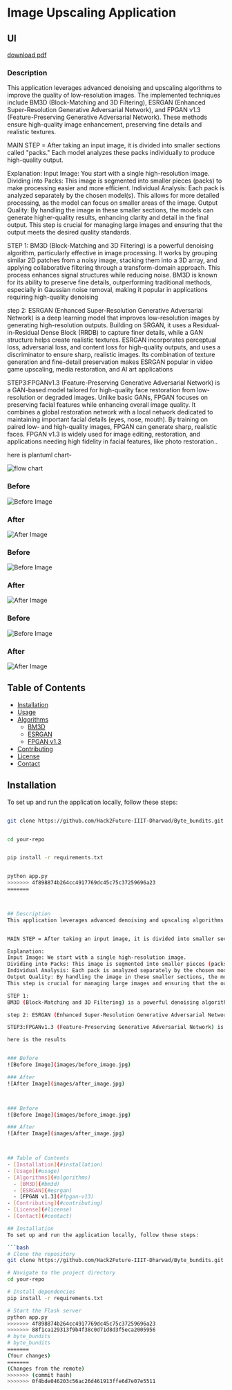 # Image Upscaling Application



## UI

[download pdf](https://drive.google.com/file/d/1HdOQKMx94qECYvw0icVBc3s7Wi8HLmmX/view?usp=sharing)



### Description
This application leverages advanced denoising and upscaling algorithms to improve the quality of low-resolution images. The implemented techniques include BM3D (Block-Matching and 3D Filtering), ESRGAN (Enhanced Super-Resolution Generative Adversarial Network), and FPGAN v1.3 (Feature-Preserving Generative Adversarial Network). These methods ensure high-quality image enhancement, preserving fine details and realistic textures.


MAIN STEP = After taking an input image, it is divided into smaller sections called "packs." Each model analyzes these packs individually to produce high-quality output.

Explanation:
Input Image: You start with a single high-resolution image.
Dividing into Packs: This image is segmented into smaller pieces (packs) to make processing easier and more efficient.
Individual Analysis: Each pack is analyzed separately by the chosen model(s). This allows for more detailed processing, as the model can focus on smaller areas of the image.
Output Quality: By handling the image in these smaller sections, the models can generate higher-quality results, enhancing clarity and detail in the final output.
This step is crucial for managing large images and ensuring that the output meets the desired quality standards.

STEP 1:
BM3D (Block-Matching and 3D Filtering) is a powerful denoising algorithm, particularly effective in image processing. It works by grouping similar 2D patches from a noisy image, stacking them into a 3D array, and applying collaborative filtering through a transform-domain approach. This process enhances signal structures while reducing noise. BM3D is known for its ability to preserve fine details, outperforming traditional methods, especially in Gaussian noise removal, making it popular in applications requiring high-quality denoising

step 2: ESRGAN (Enhanced Super-Resolution Generative Adversarial Network) is a deep learning model that improves low-resolution images by generating high-resolution outputs. Building on SRGAN, it uses a Residual-in-Residual Dense Block (RRDB) to capture finer details, while a GAN structure helps create realistic textures. ESRGAN incorporates perceptual loss, adversarial loss, and content loss for high-quality outputs, and uses a discriminator to ensure sharp, realistic images. Its combination of texture generation and fine-detail preservation makes ESRGAN popular in video game upscaling, media restoration, and AI art applications

STEP3:FPGANv1.3 (Feature-Preserving Generative Adversarial Network) is a GAN-based model tailored for high-quality face restoration from low-resolution or degraded images. Unlike basic GANs, FPGAN focuses on preserving facial features while enhancing overall image quality. It combines a global restoration network with a local network dedicated to maintaining important facial details (eyes, nose, mouth). By training on paired low- and high-quality images, FPGAN can generate sharp, realistic faces. FPGAN v1.3 is widely used for image editing, restoration, and applications needing high fidelity in facial features, like photo restoration..

here is plantuml chart-

![flow chart](plantuml.jpg)

### Before
![Before Image](input1.jpg)

### After
![After Image](outpu1.png)  



### Before
![Before Image](input2.jpg)

### After
![After Image](output2.png)  


### Before
![Before Image](input3.jpg)

### After
![After Image](output3.png)  



## Table of Contents
- [Installation](#installation)
- [Usage](#usage)
- [Algorithms](#algorithms)
  - [BM3D](#bm3d)
  - [ESRGAN](#esrgan)
  - [FPGAN v1.3](#fpgan-v13)
- [Contributing](#contributing)
- [License](#license)
- [Contact](#contact)

## Installation
To set up and run the application locally, follow these steps:

```bash

git clone https://github.com/Hack2Future-IIIT-Dharwad/Byte_bundits.git


cd your-repo


pip install -r requirements.txt


python app.py
>>>>>>> 4f898874b264cc4917769dc45c75c37259696a23
=======



## Description
This application leverages advanced denoising and upscaling algorithms to improve the quality of low-resolution images. The implemented techniques include BM3D (Block-Matching and 3D Filtering), ESRGAN (Enhanced Super-Resolution Generative Adversarial Network), and FPGAN v1.3 (Feature-Preserving Generative Adversarial Network). These methods ensure high-quality image enhancement, preserving fine details and realistic textures.


MAIN STEP = After taking an input image, it is divided into smaller sections called "packs." Each model analyzes these packs individually to produce high-quality output.

Explanation:
Input Image: We start with a single high-resolution image.
Dividing into Packs: This image is segmented into smaller pieces (packs) to make processing easier and more efficient.
Individual Analysis: Each pack is analyzed separately by the chosen model(s). This allows for more detailed processing, as the model can focus on smaller areas of the image.
Output Quality: By handling the image in these smaller sections, the models can generate higher-quality results, enhancing clarity and detail in the final output.
This step is crucial for managing large images and ensuring that the output meets the desired quality standards.

STEP 1:
BM3D (Block-Matching and 3D Filtering) is a powerful denoising algorithm, particularly effective in image processing. It works by grouping similar 2D patches from a noisy image, stacking them into a 3D array, and applying collaborative filtering through a transform-domain approach. This process enhances signal structures while reducing noise. BM3D is known for its ability to preserve fine details, outperforming traditional methods, especially in Gaussian noise removal, making it popular in applications requiring high-quality denoising

step 2: ESRGAN (Enhanced Super-Resolution Generative Adversarial Network) is a deep learning model that improves low-resolution images by generating high-resolution outputs. Building on SRGAN, it uses a Residual-in-Residual Dense Block (RRDB) to capture finer details, while a GAN structure helps create realistic textures. ESRGAN incorporates perceptual loss, adversarial loss, and content loss for high-quality outputs, and uses a discriminator to ensure sharp, realistic images. Its combination of texture generation and fine-detail preservation makes ESRGAN popular in video game upscaling, media restoration, and AI art applications

STEP3:FPGANv1.3 (Feature-Preserving Generative Adversarial Network) is a GAN-based model tailored for high-quality face restoration from low-resolution or degraded images. Unlike basic GANs, FPGAN focuses on preserving facial features while enhancing overall image quality. It combines a global restoration network with a local network dedicated to maintaining important facial details (eyes, nose, mouth). By training on paired low- and high-quality images, FPGAN can generate sharp, realistic faces. FPGAN v1.3 is widely used for image editing, restoration, and applications needing high fidelity in facial features, like photo restoration and video enhancement..

here is the results 


### Before
![Before Image](images/before_image.jpg)

### After
![After Image](images/after_image.jpg)  



### Before
![Before Image](images/before_image.jpg)

### After
![After Image](images/after_image.jpg)  



## Table of Contents
- [Installation](#installation)
- [Usage](#usage)
- [Algorithms](#algorithms)
  - [BM3D](#bm3d)
  - [ESRGAN](#esrgan)
  - [FPGAN v1.3](#fpgan-v13)
- [Contributing](#contributing)
- [License](#license)
- [Contact](#contact)

## Installation
To set up and run the application locally, follow these steps:

```bash
# Clone the repository
git clone https://github.com/Hack2Future-IIIT-Dharwad/Byte_bundits.git

# Navigate to the project directory
cd your-repo

# Install dependencies
pip install -r requirements.txt

# Start the Flask server
python app.py
>>>>>>> 4f898874b264cc4917769dc45c75c37259696a23
>>>>>>> 88f1ca129313f9b4f38c0d71d8d3f5eca2005956
# byte_bundits
# byte_bundits
=======
(Your changes)
=======
(Changes from the remote)
>>>>>>> (commit hash)
>>>>>>> 0f4bde046203c56ac26d461913ffe6d7e07e5511
